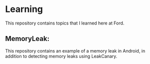 # Learning
This repository contains topics that I learned here at Ford.



## MemoryLeak:
This repository contains an example of a memory leak in Android, in addition to detecting memory leaks using LeakCanary.
